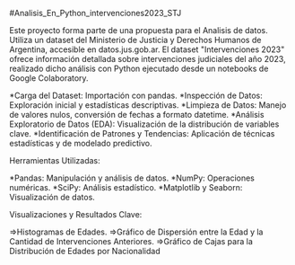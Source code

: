 #Analisis_En_Python_intervenciones2023_STJ

Este proyecto forma parte de una propuesta para el Analisis de datos. Utiliza un dataset del Ministerio de Justicia y Derechos Humanos de Argentina, accesible en datos.jus.gob.ar. El dataset "Intervenciones 2023" ofrece información detallada sobre intervenciones judiciales del año 2023, realizado dicho análisis con Python ejecutado desde un notebooks de Google Colaboratory.

*Carga del Dataset: Importación con pandas.
*Inspección de Datos: Exploración inicial y estadísticas descriptivas.
*Limpieza de Datos: Manejo de valores nulos, conversión de fechas a formato datetime.
*Análisis Exploratorio de Datos (EDA): Visualización de la distribución de variables clave.
*Identificación de Patrones y Tendencias: Aplicación de técnicas estadísticas y de modelado predictivo.

Herramientas Utilizadas:

*Pandas: Manipulación y análisis de datos.
*NumPy: Operaciones numéricas.
*SciPy: Análisis estadístico.
*Matplotlib y Seaborn: Visualización de datos.

Visualizaciones y Resultados Clave:

=>Histogramas de Edades.
=>Gráfico de Dispersión entre la Edad y la Cantidad de Intervenciones Anteriores.
=>Gráfico de Cajas para la Distribución de Edades por Nacionalidad
